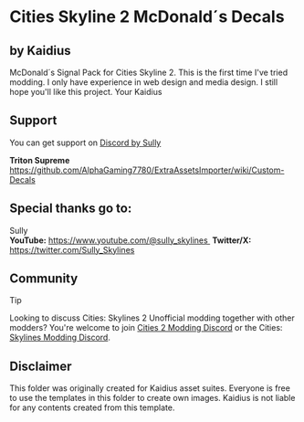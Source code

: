 # Cities Skyline 2 McDonald´s Decals
## by Kaidius 
McDonald´s Signal Pack for Cities Skyline 2.
This is the first time I've tried modding. 
I only have experience in web design and media design. 
I still hope you'll like this project. Your Kaidius

## Support
You can get support on [Discord by Sully](https://discord.gg/SHfQrBvnkp)

**Triton Supreme**  https://github.com/AlphaGaming7780/ExtraAssetsImporter/wiki/Custom-Decals

## Special thanks go to:
Sully  
**YouTube:** https://www.youtube.com/@sully_skylines 
**Twitter/X:** https://twitter.com/Sully_Skylines


## Community
> [!TIP]
> Looking to discuss Cities: Skylines 2 Unofficial modding together with other modders? 
You're welcome to join [Cities 2 Modding Discord](https://discord.gg/vd7HXnpPJf) or the Cities: [Skylines Modding Discord](https://discord.gg/27CVdGFA47).
>
## Disclaimer
This folder was originally created for Kaidius asset suites.
Everyone is free to use the templates in this folder to create own images.
Kaidius is not liable for any contents created from this template.
